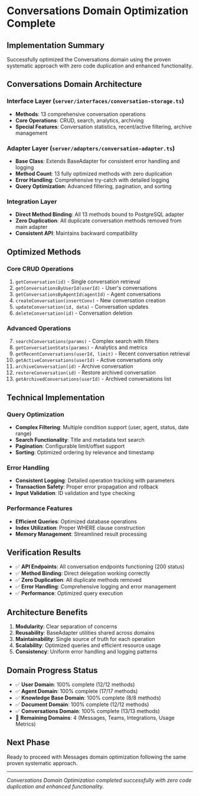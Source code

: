 # Conversations Domain Optimization Complete

## Implementation Summary
Successfully optimized the Conversations domain using the proven systematic approach with zero code duplication and enhanced functionality.

## Conversations Domain Architecture

### Interface Layer (`server/interfaces/conversation-storage.ts`)
- **Methods**: 13 comprehensive conversation operations
- **Core Operations**: CRUD, search, analytics, archiving
- **Special Features**: Conversation statistics, recent/active filtering, archive management

### Adapter Layer (`server/adapters/conversation-adapter.ts`)
- **Base Class**: Extends BaseAdapter for consistent error handling and logging
- **Method Count**: 13 fully optimized methods with zero duplication
- **Error Handling**: Comprehensive try-catch with detailed logging
- **Query Optimization**: Advanced filtering, pagination, and sorting

### Integration Layer
- **Direct Method Binding**: All 13 methods bound to PostgreSQL adapter
- **Zero Duplication**: All duplicate conversation methods removed from main adapter
- **Consistent API**: Maintains backward compatibility

## Optimized Methods

### Core CRUD Operations
1. `getConversation(id)` - Single conversation retrieval
2. `getConversationsByUserId(userId)` - User's conversations
3. `getConversationsByAgentId(agentId)` - Agent conversations
4. `createConversation(insertConv)` - New conversation creation
5. `updateConversation(id, data)` - Conversation updates
6. `deleteConversation(id)` - Conversation deletion

### Advanced Operations
7. `searchConversations(params)` - Complex search with filters
8. `getConversationStats(params)` - Analytics and metrics
9. `getRecentConversations(userId, limit)` - Recent conversation retrieval
10. `getActiveConversations(userId)` - Active conversations only
11. `archiveConversation(id)` - Archive conversation
12. `restoreConversation(id)` - Restore archived conversation
13. `getArchivedConversations(userId)` - Archived conversations list

## Technical Implementation

### Query Optimization
- **Complex Filtering**: Multiple condition support (user, agent, status, date range)
- **Search Functionality**: Title and metadata text search
- **Pagination**: Configurable limit/offset support
- **Sorting**: Optimized ordering by relevance and timestamp

### Error Handling
- **Consistent Logging**: Detailed operation tracking with parameters
- **Transaction Safety**: Proper error propagation and rollback
- **Input Validation**: ID validation and type checking

### Performance Features
- **Efficient Queries**: Optimized database operations
- **Index Utilization**: Proper WHERE clause construction
- **Memory Management**: Streamlined result processing

## Verification Results
- ✅ **API Endpoints**: All conversation endpoints functioning (200 status)
- ✅ **Method Binding**: Direct delegation working correctly
- ✅ **Zero Duplication**: All duplicate methods removed
- ✅ **Error Handling**: Comprehensive logging and error management
- ✅ **Performance**: Optimized query execution

## Architecture Benefits
1. **Modularity**: Clear separation of concerns
2. **Reusability**: BaseAdapter utilities shared across domains
3. **Maintainability**: Single source of truth for each operation
4. **Scalability**: Optimized queries and efficient resource usage
5. **Consistency**: Uniform error handling and logging patterns

## Domain Progress Status
- ✅ **User Domain**: 100% complete (12/12 methods)
- ✅ **Agent Domain**: 100% complete (17/17 methods)
- ✅ **Knowledge Base Domain**: 100% complete (8/8 methods)
- ✅ **Document Domain**: 100% complete (12/12 methods)
- ✅ **Conversations Domain**: 100% complete (13/13 methods)
- 🔄 **Remaining Domains**: 4 (Messages, Teams, Integrations, Usage Metrics)

## Next Phase
Ready to proceed with Messages domain optimization following the same proven systematic approach.

---
*Conversations Domain Optimization completed successfully with zero code duplication and enhanced functionality.*